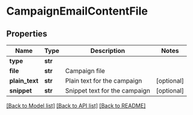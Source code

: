 # CampaignEmailContentFile

## Properties
Name | Type | Description | Notes
------------ | ------------- | ------------- | -------------
**type** | **str** |  | 
**file** | **str** | Campaign file | 
**plain_text** | **str** | Plain text for the campaign | [optional] 
**snippet** | **str** | Snippet text for the campaign | [optional] 

[[Back to Model list]](../README.md#documentation-for-models) [[Back to API list]](../README.md#documentation-for-api-endpoints) [[Back to README]](../README.md)


